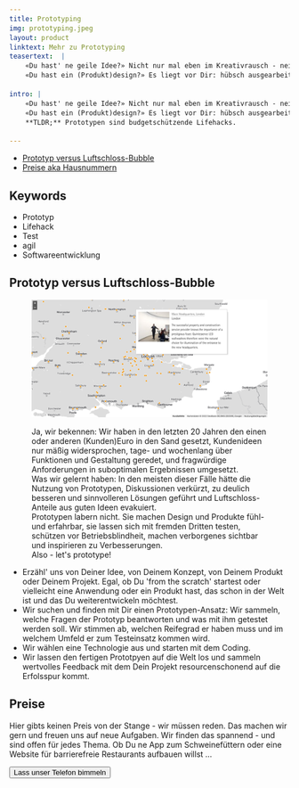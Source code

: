 ```yaml
---
title: Prototyping
img: prototyping.jpeg
layout: product
linktext: Mehr zu Prototyping
teasertext:  |
    «Du hast' ne geile Idee?» Nicht nur mal eben im Kreativrausch - nein, eine Idee mit fettem Potential.<br>
    «Du hast ein (Produkt)design?» Es liegt vor Dir: hübsch ausgearbeitet, grafisch zweidimensional und papiergeduldig. Du kannst jetzt ne Menge Kohle versenken und jemanden mit der Realisierung beauftragen. Oder wir bauen Dir erstmal einen Prototypen.

intro: |
    «Du hast' ne geile Idee?» Nicht nur mal eben im Kreativrausch - nein, eine Idee mit **fettem** Potential. Du hast sie nicht für Dich behalten, mit anderen geteilt, tiefer durchdacht, ausarbeiten lassen und gemerkt: **Das ist nicht nur eine geile Idee, sondern eine richtig gute!**<br>
    «Du hast ein (Produkt)design?» Es liegt vor Dir: hübsch ausgearbeitet, grafisch zweidimensional und papiergeduldig.<br>Du kannst jetzt ne Menge Kohle versenken und jemanden mit der Realisierung beauftragen. Oder wir bauen Dir erstmal einen Prototypen.<br>
    **TLDR;** Prototypen sind budgetschützende Lifehacks.

---
```



<section id="topic-list">
    <ul class="toc">
        <li><a href="#paragraph_1">Prototyp versus Luftschloss-Bubble</a></li>
        <li><a href="#paragraph_2">Preise aka Hausnummern</a></li>
    </ul>
    <div class="keywordlist limited-box" data-box-width="m">
        <h2>Keywords</h2>
        <ul>
            <li>Prototyp</li>
            <li>Lifehack</li>
            <li>Test</li>
            <li>agil</li>
            <li>Softwareentwicklung</li>
        </ul>
    </div>
</section>

<section id="paragraph_1">
    <h2>Prototyp versus Luftschloss-Bubble</h2>
    <figure data-columns="2" class="smaltext">
        <img data-height="full" src="./images/erco-karten.jpg" alt="XXXXX">
        <figcaption>
            <div class="limited-box" data-box-width="m">
                <p>
                Ja, wir bekennen: Wir haben in den letzten 20 Jahren den einen oder anderen (Kunden)Euro in den Sand gesetzt, Kundenideen nur mäßig widersprochen, tage- und wochenlang über Funktionen und Gestaltung geredet, und fragwürdige Anforderungen in suboptimalen Ergebnissen umgesetzt.<br>
                Was wir gelernt haben: In den meisten dieser Fälle hätte die Nutzung von Prototypen, Diskussionen verkürzt, zu deulich besseren und sinnvolleren Lösungen geführt und Luftschloss-Anteile aus guten Ideen evakuiert.<br>Prototypen labern nicht. Sie machen Design und Produkte fühl- und erfahrbar, sie lassen sich mit fremden Dritten testen, schützen vor Betriebsblindheit, machen verborgenes sichtbar und inspirieren zu Verbesserungen.<br>
                Also - let's prototype!
                </p>
            </div>
        </figcaption>
    </figure>
    <ul class="steps smalltext" data-box-width="l">
        <li>Erzähl' uns von Deiner Idee, von Deinem Konzept, von Deinem Produkt oder Deinem Projekt. Egal, ob Du 'from the scratch' startest oder vielleicht eine Anwendung oder ein Produkt hast, das schon in der Welt ist und das Du weiterentwickeln möchtest.</li>
        <li>Wir suchen und finden mit Dir einen Prototypen-Ansatz: Wir sammeln, welche Fragen der Prototyp beantworten und was mit ihm getestet werden soll. Wir stimmen ab, welchen Reifegrad er haben muss und im welchem Umfeld er zum Testeinsatz kommen wird.</li>
        <li>Wir wählen eine Technologie aus und starten mit dem Coding.</li>
        <li>Wir lassen den fertigen Prototpyen auf die Welt los und sammeln wertvolles Feedback mit dem Dein Projekt resourcenschonend auf die Erfolsspur kommt.</li>
    </ul>
</section>

<section class="is-light" id="paragraph_2">

<h2>Preise</h2>

<div class="limited-box" data-box-width="m">
<p>
Hier gibts keinen Preis von der Stange - wir müssen reden. Das machen wir gern und freuen uns auf neue Aufgaben.
Wir finden das spannend - und sind offen für jedes Thema. Ob Du ne App zum Schweinefüttern oder eine Website für barrierefreie Restaurants aufbauen willst …</p>
<button class="button-simple" role="button" data-cta-action="toit">Lass unser Telefon bimmeln</button>

</div>

